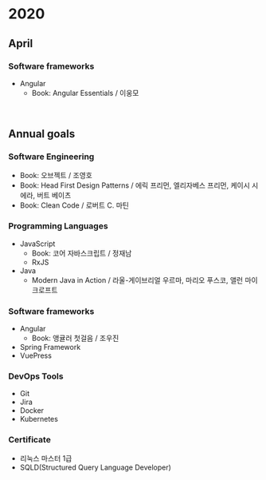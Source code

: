 # 2020

<ABG/>

## April

### Software frameworks

- Angular
  - Book: Angular Essentials / 이웅모

<br/>

## Annual goals

### Software Engineering

- Book: 오브젝트 / 조영호
- Book: Head First Design Patterns / 에릭 프리먼, 엘리자베스 프리먼, 케이시 시에라, 버트 베이츠
- Book: Clean Code / 로버트 C. 마틴

### Programming Languages

- JavaScript
  - Book: 코어 자바스크립트 / 정재남
  - RxJS
- Java
  - Modern Java in Action / 라울-게이브리얼 우르마, 마리오 푸스코, 앨런 마이크로프트

### Software frameworks

- Angular
  - Book: 앵귤러 첫걸음 / 조우진
- Spring Framework
- VuePress

### DevOps Tools

- Git
- Jira
- Docker
- Kubernetes

### Certificate

- 리눅스 마스터 1급
- SQLD(Structured Query Language Developer)

